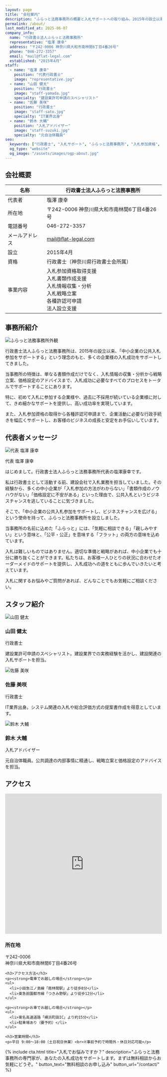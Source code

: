 ```yaml
---
layout: page
title: "会社案内"
description: "ふらっと法務事務所の概要と入札サポートへの取り組み。2015年の設立以来、多くの企業様の入札成功をサポートしてきました。"
permalink: /about/
last_modified_at: 2025-06-07
company_info:
  name: "行政書士法人ふらっと法務事務所"
  representative: "塩澤 康幸"
  address: "〒242-0006 神奈川県大和市南林間6丁目4番26号"
  phone: "046-272-3357"
  email: "mail@flat-legal.com"
  established: "2015年4月"
staff:
  - name: "塩澤 康幸"
    position: "代表行政書士"
    image: "representative.jpg"
  - name: "山田 健太"
    position: "行政書士"
    image: "staff-yamada.jpg"
    specialty: "建設業許可申請のスペシャリスト"
  - name: "佐藤 美咲"
    position: "行政書士"
    image: "staff-sato.jpg"
    specialty: "IT業界出身"
  - name: "鈴木 大輔"
    position: "入札アドバイザー"
    image: "staff-suzuki.jpg"
    specialty: "元自治体職員"
seo:
  keywords: ["行政書士", "入札サポート", "ふらっと法務事務所", "入札参加資格", "神奈川県"]
  og_type: "website"
  og_image: "/assets/images/ogp-about.jpg"
---
```

## 会社概要

| 名称 | 行政書士法人ふらっと法務事務所 |
|------|--------------------------|
| 代表者 | 塩澤 康幸 |
| 所在地 | 〒242-0006 神奈川県大和市南林間6丁目4番26号 |
| 電話番号 | 046-272-3357 |
| メールアドレス | mail@flat-legal.com |
| 設立 | 2015年4月 |
| 資格 | 行政書士（神奈川県行政書士会所属） |
| 事業内容 | 入札参加資格取得支援<br>入札書類作成支援<br>入札情報収集・分析<br>入札戦略立案<br>各種許認可申請<br>法人設立支援 |

## 事務所紹介

<div class="office-introduction">
  <div class="office-image">
    <img src="{{ '/assets/images/office-building.jpg' | relative_url }}" alt="ふらっと法務事務所外観" class="img-fluid">
  </div>
  <div class="office-description">
    <p>行政書士法人ふらっと法務事務所は、2015年の設立以来、「中小企業の公共入札参加をサポートする」という理念のもと、多くの企業様の入札成功をサポートしてきました。</p>
    <p>当事務所の特徴は、単なる書類作成だけでなく、入札情報の収集・分析から戦略立案、価格設定のアドバイスまで、入札成功に必要なすべてのプロセスをトータルでサポートすることにあります。</p>
    <p>特に、初めて入札に参加する企業様や、過去に不採用が続いている企業様に対して、きめ細かなサポートを提供し、高い成功率を実現しています。</p>
    <p>また、入札参加資格の取得から各種許認可申請まで、企業活動に必要な行政手続きを幅広くサポートし、お客様のビジネスの成長と安定をお手伝いしています。</p>
  </div>
</div>

## 代表者メッセージ

<div class="representative-message">
  <div class="representative-image">
    <img src="{{ '/assets/images/representative.jpg' | relative_url }}" alt="代表 塩澤 康幸" class="img-fluid">
    <p>代表 塩澤 康幸</p>
  </div>
  <div class="message-content">
    <p>はじめまして。行政書士法人ふらっと法務事務所代表の塩澤康幸です。</p>
    <p>私は行政書士として活動する前、建設会社で入札業務を担当していました。その経験から、多くの中小企業が「入札参加の方法がわからない」「書類作成のノウハウがない」「価格設定に不安がある」といった理由で、公共入札というビジネスチャンスを逃していることに気づきました。</p>
    <p>そこで、「中小企業の公共入札参加をサポートし、ビジネスチャンスを広げる」という使命を持って、ふらっと法務事務所を設立しました。</p>
    <p>当事務所の名前に込めた「ふらっと」には、「気軽に相談できる」「親しみやすい」という意味と、「公平・公正」を意味する「フラット」の両方の意味を込めています。</p>
    <p>入札は難しいものではありません。適切な準備と戦略があれば、中小企業でも十分に勝ち抜くことができます。私たちは、お客様一人ひとりの状況に合わせたオーダーメイドのサポートを提供し、入札成功への道をともに歩んでいきたいと考えています。</p>
    <p>入札に関するお悩みやご質問があれば、どんなことでもお気軽にご相談ください。</p>
  </div>
</div>

## スタッフ紹介

<div class="staff-profiles">
  <div class="staff-profile">
    <div class="staff-image">
      <img src="{{ '/assets/images/staff-yamada.jpg' | relative_url }}" alt="山田 健太" class="img-fluid">
    </div>
    <div class="staff-info">
      <h3>山田 健太</h3>
      <p>行政書士</p>
      <p>建設業許可申請のスペシャリスト。建設業界での実務経験を活かし、建設関連の入札サポートを担当。</p>
    </div>
  </div>
  
  <div class="staff-profile">
    <div class="staff-image">
      <img src="{{ '/assets/images/staff-sato.jpg' | relative_url }}" alt="佐藤 美咲" class="img-fluid">
    </div>
    <div class="staff-info">
      <h3>佐藤 美咲</h3>
      <p>行政書士</p>
      <p>IT業界出身。システム関連の入札や総合評価方式の提案書作成を得意としています。</p>
    </div>
  </div>
  
  <div class="staff-profile">
    <div class="staff-image">
      <img src="{{ '/assets/images/staff-suzuki.jpg' | relative_url }}" alt="鈴木 大輔" class="img-fluid">
    </div>
    <div class="staff-info">
      <h3>鈴木 大輔</h3>
      <p>入札アドバイザー</p>
      <p>元自治体職員。公共調達の内部事情に精通し、戦略立案と価格設定のアドバイスを担当。</p>
    </div>
  </div>
</div>

## アクセス

<div class="access-info">
  <div class="map-container">
    <iframe src="https://www.google.com/maps/embed?pb=!1m18!1m12!1m3!1d3247.8234256593407!2d139.46279687619168!3d35.47985997250631!2m3!1f0!2f0!3f0!3m2!1i1024!2i768!4f13.1!3m3!1m2!1s0x6018fe2e8e5b5555%3A0x4de155903f849205!2z44CSMjQyLTAwMDYg56We5aWI5bed55yM5aSn5ZKM5biC5Y2X5p2-6ZaT77yW5LiB55uu77yU4oiS77yS77yW!5e0!3m2!1sja!2sjp!4v1654321234567!5m2!1sja!2sjp" width="100%" height="450" style="border:0;" allowfullscreen="" loading="lazy" referrerpolicy="no-referrer-when-downgrade"></iframe>
  </div>
  <div class="access-details">
    <h3>所在地</h3>
    <p>〒242-0006<br>神奈川県大和市南林間6丁目4番26号</p>
    
    <h3>アクセス方法</h3>
    <p><strong>電車でお越しの場合</strong></p>
    <ul>
      <li>小田急江ノ島線「南林間駅」より徒歩8分</li>
      <li>東急田園都市線「つきみ野駅」より徒歩12分</li>
    </ul>
    
    <p><strong>お車でお越しの場合</strong></p>
    <ul>
      <li>東名高速道路「横浜町田IC」より約15分</li>
      <li>駐車場あり（要予約）</li>
    </ul>
    
    <h3>営業時間</h3>
    <p>平日 9:00〜18:00（土日祝日休業）<br>※事前予約で時間外・休日対応可能</p>
  </div>
</div>

{% include cta.html 
   title="入札でお悩みですか？" 
   description="ふらっと法務事務所の専門家が、あなたの入札成功をサポートします。まずは無料相談からお気軽にどうぞ。" 
   button_text="無料相談のお申し込み" 
   button_url="/contact/" 
%}
